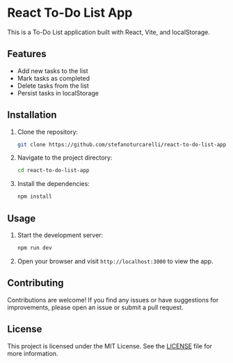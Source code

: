 # React To-Do List App

This is a To-Do List application built with React, Vite, and localStorage.

## Features

- Add new tasks to the list
- Mark tasks as completed
- Delete tasks from the list
- Persist tasks in localStorage

## Installation

1. Clone the repository:

   ```bash
   git clone https://github.com/stefanoturcarelli/react-to-do-list-app.git
   ```

2. Navigate to the project directory:

   ```bash
   cd react-to-do-list-app
   ```

3. Install the dependencies:

   ```bash
   npm install
   ```

## Usage

1. Start the development server:

   ```bash
   npm run dev
   ```

2. Open your browser and visit `http://localhost:3000` to view the app.

## Contributing

Contributions are welcome! If you find any issues or have suggestions for improvements, please open an issue or submit a pull request.

## License

This project is licensed under the MIT License. See the [LICENSE](LICENSE) file for more information.
